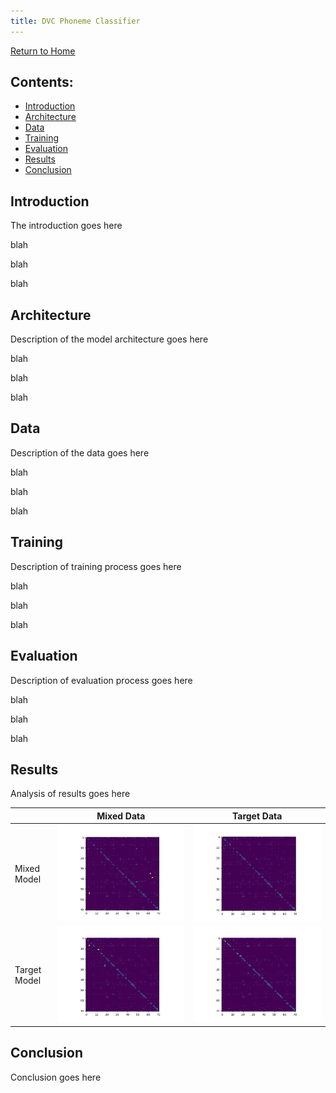 ```yaml
---
title: DVC Phoneme Classifier
---
```

[Return to Home](index.md)
## Contents:
- [Introduction](#introduction)
- [Architecture](#architecture)
- [Data](#data)
- [Training](#training)
- [Evaluation](#evaluation)
- [Results](#results)
- [Conclusion](#conclusion)


## Introduction
The introduction goes here

blah

blah

blah

## Architecture
Description of the model architecture goes here

blah

blah

blah

## Data
Description of the data goes here

blah

blah

blah

## Training
Description of training process goes here

blah

blah

blah

## Evaluation
Description of evaluation process goes here

blah

blah

blah

## Results
Analysis of results goes here

&nbsp;     | Mixed Data                |  Target Data
---------|:-------------------------:|:-------------------------:
Mixed Model|![alt text](test_results/mixedmodel-mixeddata/percent_confusion_matrix.png)|![alt text](test_results/mixedmodel-targetdata/percent_confusion_matrix.png)
Target Model|![alt text](test_results/targetmodel-mixeddata/percent_confusion_matrix.png)|![alt text](test_results/targetmodel-targetdata/percent_confusion_matrix.png)

## Conclusion
Conclusion goes here
